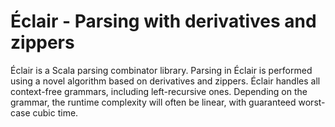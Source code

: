 # Éclair - Parsing with derivatives and zippers 

Éclair is a Scala parsing combinator library.
Parsing in Éclair is performed using a novel algorithm based on derivatives and zippers.
Éclair handles all context-free grammars, including left-recursive ones.
Depending on the grammar, the runtime complexity will often be linear, with guaranteed worst-case cubic time.
